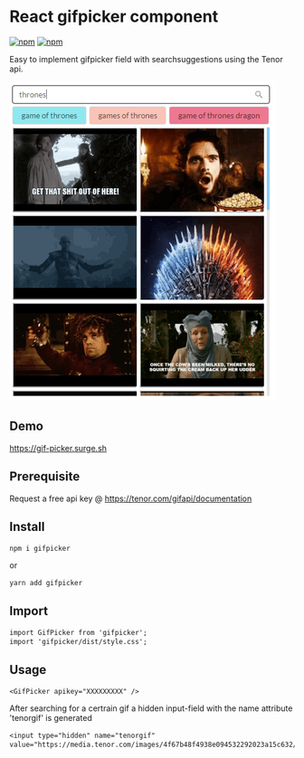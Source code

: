 # React gifpicker component

[![npm](https://img.shields.io/static/v1?label=npm&message=v1.0.17&color=informational)](https://www.npmjs.com/package/gifpicker)
[![npm](https://img.shields.io/static/v1?label=minified%20size&message=79,71%20kB&color=success)](https://www.npmjs.com/package/gifpicker)

Easy to implement gifpicker field with searchsuggestions using the Tenor api.

![alt text](https://raw.githubusercontent.com/verhulstd/gifpicker/npm-library/shot.png "Component screenshot")

## Demo

https://gif-picker.surge.sh

## Prerequisite

Request a free api key @ https://tenor.com/gifapi/documentation

## Install

    npm i gifpicker

or

    yarn add gifpicker

## Import

    import GifPicker from 'gifpicker';
    import 'gifpicker/dist/style.css';

## Usage

    <GifPicker apikey="XXXXXXXXX" />

After searching for a certrain gif a hidden input-field with the name attribute 'tenorgif' is generated

    <input type="hidden" name="tenorgif" value="https://media.tenor.com/images/4f67b48f4938e094532292023a15c632/tenor.gif">
